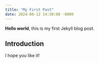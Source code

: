 ```yaml
---
title: "My First Post"
date: 2024-08-12 14:30:00 -0000
---
```


**Hello world**, this is my first Jekyll blog post.
<!--more-->

## Introduction

I hope you like it!

